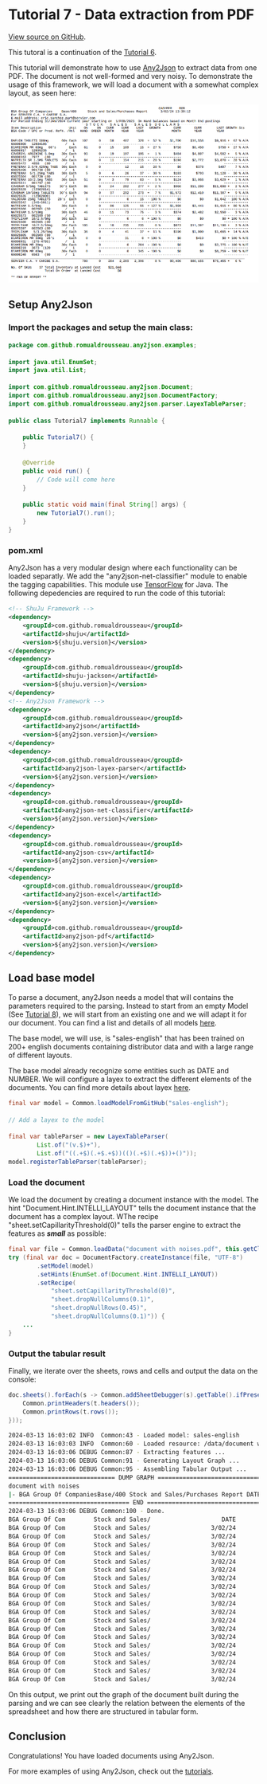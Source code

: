 # Tutorial 7 - Data extraction from PDF

[View source on GitHub](https://github.com/RomualdRousseau/Any2Json-Examples).

This tutoral is a continuation of the [Tutorial 6](tutorial_6.md).

This tutorial will demonstrate how to use [Any2Json](https://github.com/RomualdRousseau/Any2Json) to extract data from
one PDF. The document is not well-formed and very noisy. To demonstrate the usage of this framework, we
will load a document with a somewhat complex layout, as seen here:

![document with noises](images/tutorial7_data.png)

## Setup Any2Json

### Import the packages and setup the main class:

```java
package com.github.romualdrousseau.any2json.examples;

import java.util.EnumSet;
import java.util.List;

import com.github.romualdrousseau.any2json.Document;
import com.github.romualdrousseau.any2json.DocumentFactory;
import com.github.romualdrousseau.any2json.parser.LayexTableParser;

public class Tutorial7 implements Runnable {

    public Tutorial7() {
    }

    @Override
    public void run() {
        // Code will come here
    }

    public static void main(final String[] args) {
        new Tutorial7().run();
    }
}
```

### pom.xml

Any2Json has a very modular design where each functionality can be loaded separatly. We add the "any2json-net-classifier"
module to enable the tagging capabilities. This module use [TensorFlow](https://www.tensorflow.org/) for Java. The
following depedencies are required to run the code of this tutorial:

```xml
<!-- ShuJu Framework -->
<dependency>
    <groupId>com.github.romualdrousseau</groupId>
    <artifactId>shuju</artifactId>
    <version>${shuju.version}</version>
</dependency>
<dependency>
    <groupId>com.github.romualdrousseau</groupId>
    <artifactId>shuju-jackson</artifactId>
    <version>${shuju.version}</version>
</dependency>
<!-- Any2Json Framework -->
<dependency>
    <groupId>com.github.romualdrousseau</groupId>
    <artifactId>any2json</artifactId>
    <version>${any2json.version}</version>
</dependency>
<dependency>
    <groupId>com.github.romualdrousseau</groupId>
    <artifactId>any2json-layex-parser</artifactId>
    <version>${any2json.version}</version>
</dependency>
<dependency>
    <groupId>com.github.romualdrousseau</groupId>
    <artifactId>any2json-net-classifier</artifactId>
    <version>${any2json.version}</version>
</dependency>
<dependency>
    <groupId>com.github.romualdrousseau</groupId>
    <artifactId>any2json-csv</artifactId>
    <version>${any2json.version}</version>
</dependency>
<dependency>
    <groupId>com.github.romualdrousseau</groupId>
    <artifactId>any2json-excel</artifactId>
    <version>${any2json.version}</version>
</dependency>
<dependency>
    <groupId>com.github.romualdrousseau</groupId>
    <artifactId>any2json-pdf</artifactId>
    <version>${any2json.version}</version>
</dependency>
```

## Load base model

To parse a document, any2Json needs a model that will contains the parameters required to the parsing. Instead to start
from an empty Model (See [Tutorial 8](tutorial_8.md)), we will start from an existing one and we will adapt it for our
document. You can find a list and details of all models [here](https://github.com/RomualdRousseau/Any2Json-Models/).

The base model, we will use, is "sales-english" that has been trained on 200+ english documents containing distributor
data and with a large range of different layouts.

The base model already recognize some entities such as DATE and NUMBER. We will configure a layex to extract the
different elements of the documents. You can find more details about layex [here](white_papers.md).

```java
final var model = Common.loadModelFromGitHub("sales-english");

// Add a layex to the model

final var tableParser = new LayexTableParser(
        List.of("(v.$)+"),
        List.of("((.+$)(.+$.+$))(()(.+$)(.+$))+()"));
model.registerTableParser(tableParser);
```

### Load the document

We load the document by creating a document instance with the model. The hint "Document.Hint.INTELLI_LAYOUT" tells
the document instance that the document has a complex layout. WThe recipe "sheet.setCapillarityThreshold(0)" tells the
parser engine to extract the features as ***small*** as possible:

```java
final var file = Common.loadData("document with noises.pdf", this.getClass());
try (final var doc = DocumentFactory.createInstance(file, "UTF-8")
        .setModel(model)
        .setHints(EnumSet.of(Document.Hint.INTELLI_LAYOUT))
        .setRecipe(
            "sheet.setCapillarityThreshold(0)",
            "sheet.dropNullColumns(0.1)",
            "sheet.dropNullRows(0.45)",
            "sheet.dropNullColumns(0.1)")) {
    ...
}
```

### Output the tabular result

Finally, we iterate over the sheets, rows and cells and output the data on the console:

```java
doc.sheets().forEach(s -> Common.addSheetDebugger(s).getTable().ifPresent(t -> {
    Common.printHeaders(t.headers());
    Common.printRows(t.rows());
}));
```

```bash
2024-03-13 16:03:02 INFO  Common:43 - Loaded model: sales-english
2024-03-13 16:03:03 INFO  Common:60 - Loaded resource: /data/document with noises.pdf
2024-03-13 16:03:06 DEBUG Common:87 - Extracting features ...
2024-03-13 16:03:06 DEBUG Common:91 - Generating Layout Graph ...
2024-03-13 16:03:06 DEBUG Common:95 - Assembling Tabular Output ...
============================== DUMP GRAPH ===============================
document with noises
|- BGA Group Of CompaniesBase/400 Stock and Sales/Purchases Report DATE Item DescriptionUnit ON ONCURRCURRLAST YEARYEAR GROWTHCURR CURRLAST GROWTH Sts YEARYEAR DATA(0, 0, 4, 39, 40, 37) (1)
================================== END ==================================
2024-03-13 16:03:06 DEBUG Common:100 - Done.
BGA Group Of Com        Stock and Sales/                    DATE        Item Description                      ON        ONCURRCURRLAST Y              GROWTHCURR        CURRLAST GROWTH 
BGA Group Of Com        Stock and Sales/                 3/02/24        DAFLON TABLETS 5                     107        050487320 + 52 %                  $1,700        $16,558$9,916 + 
BGA Group Of Com        Stock and Sales/                 3/02/24        DIAMICRON MR 60m                      61         01516915 + 27 %                    $750        $8,450$750 + 27 
BGA Group Of Com        Stock and Sales/                 3/02/24        COVERSYL ARGININ                      93             019197195 +                 1 %$484        $4,807$4,582 +5 
BGA Group Of Com        Stock and Sales/                 3/02/24        NATRILIX SR 1.5M                      84        011154215 - 28 %                    $198        $2,772$3,870 - 2
BGA Group Of Com        Stock and Sales/                 3/02/24        PRETERAX 2.5/0.6                       0            01215 - 20 %                      $0        $378$407 -7 % A/
BGA Group Of Com        Stock and Sales/                 3/02/24        PRETERAX 5/1.25m                       5           062637 - 30 %                    $183        $793$1,128 - 30 
BGA Group Of Com        Stock and Sales/                 3/02/24        PRETERAX 10/2.5m                      51                037983 -                 5 %$124        $3,068$3,029 +1 
BGA Group Of Com        Stock and Sales/                 3/02/24        COVERAM 5/5mg TA                      86             024282277 +                 2 %$960        $11,280$11,080 +
BGA Group Of Com        Stock and Sales/                 3/02/24        COVERAM 10/10mg                       94             037292273 +               7 %$1,572        $12,410$11,387 +
BGA Group Of Com        Stock and Sales/                 3/02/24        VALDOXAN 25mg TA                       0            0015 - 100 %                      $0        $0$1,042 - 100 %
BGA Group Of Com        Stock and Sales/                 3/02/24        NATRIXAM 1.5/5mg                       0        08612555 + 127 %                  $1,998        $3,441$1,915 + 8
BGA Group Of Com        Stock and Sales/                 3/02/24        NATRIXAM 1.5/10m                      46               0117375 -                 3 %$374        $2,482$2,550 -3 
BGA Group Of Com        Stock and Sales/                 3/02/24        TRIPLIXAM 10/2.5                      12             000 + 100 %                      $0        $0$0 + 100 % A/A
BGA Group Of Com        Stock and Sales/                 3/02/24        TRIPLIXAM 10/2.5                     105               018235235                 0 %$873        $11,397$11,100 +
BGA Group Of Com        Stock and Sales/                 3/02/24        TRIPLIXAM5/1.25/                      36           044137 + 11 %                    $190        $1,900$1,665 + 1
BGA Group Of Com        Stock and Sales/                 3/02/24        DIAMICRON MR 30m                       0            0310 + 100 %                      $0        $419$0 + 100 % N
BGA Group Of Com        Stock and Sales/                 3/02/24        DIAMICRON MR 30m                       0           00204 - 100 %                      $0        $0$2,775 - 100 %
BGA Group Of Com        Stock and Sales/                 3/02/24        DIAMICRON MR 60m                       0           00345 - 100 %                      $0        $0$8,259 - 100 %
BGA Group Of Com        Stock and Sales/                 3/02/24        SERVIER C.A. Y C                     780        02842,2032,396 -               8 %$9,406        $80,155$75,455 +
```

On this output, we print out the graph of the document built during the parsing and we can see clearly the relation
between the elements of the spreadsheet and how there are structured in tabular form.

## Conclusion

Congratulations! You have loaded documents using Any2Json.

For more examples of using Any2Json, check out the [tutorials](index.md).
